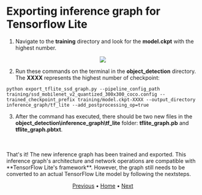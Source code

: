 # Exporting inference graph for Tensorflow Lite

1. Navigate to the **training** directory and look for the **model.ckpt** with the highest number.

<p align="center">
  <image src="..\images\highest-numbered-checkpoint.png">
</p>

2. Run these commands on the terminal in the **object_detection** directory. The **XXXX** represents the highest number of checkpoint:
```
python export_tflite_ssd_graph.py --pipeline_config_path training/ssd_mobilenet_v2_quantized_300x300_coco.config --trained_checkpoint_prefix training/model.ckpt-XXXX --output_directory inference_graph/tf_lite --add_postprocessing_op=true
```

3. After the command has executed, there should be two new files in the **object_detection\inference_graph\tf_lite** folder: **tflite_graph.pb** and **tflite_graph.pbtxt**.
<br>
<br>
That's it! The new inference graph has been trained and exported. This inference graph's architecture and network operations are compatible with **TensorFlow Lite's framework**. However, the graph still needs to be converted to an actual TensorFlow Lite model by following the nextsteps.

<br>
<p align="center">
  <a href="https://github.com/JeiEmDSea/Object-Classification-In-Python-Using-Tensorflow/blob/master/documentation/tflite_for_raspi/run_the_training.md">Previous</a>
  <span>•</span>
  <a href="https://github.com/JeiEmDSea/Object-Classification-In-Python-Using-Tensorflow">Home</a>
  <span>•</span>
  <a href="">Next</a>
</p>

